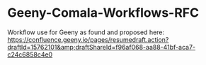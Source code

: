 # Geeny-Comala-Workflows-RFC
Workflow use for Geeny as found and proposed here:  https://confluence.geeny.io/pages/resumedraft.action?draftId=15762101&amp;draftShareId=f96af068-aa88-41bf-aca7-c24c6858c4e0
